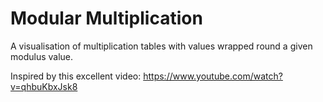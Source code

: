 # Modular Multiplication

A visualisation of multiplication tables with values wrapped round a given modulus value.

Inspired by this excellent video: https://www.youtube.com/watch?v=qhbuKbxJsk8
